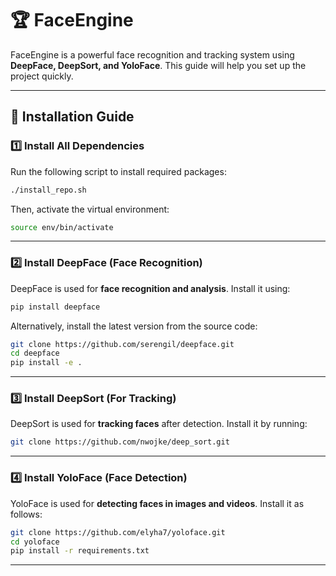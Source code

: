 # 🏆 FaceEngine  

FaceEngine is a powerful face recognition and tracking system using **DeepFace, DeepSort, and YoloFace**. This guide will help you set up the project quickly.  

---

## 📌 Installation Guide  

### **1️⃣ Install All Dependencies**  
Run the following script to install required packages:  
```sh
./install_repo.sh
```
Then, activate the virtual environment:  
```sh
source env/bin/activate
```

---

### **2️⃣ Install DeepFace (Face Recognition)**  
DeepFace is used for **face recognition and analysis**. Install it using:  
```sh
pip install deepface
```
Alternatively, install the latest version from the source code:  
```sh
git clone https://github.com/serengil/deepface.git
cd deepface
pip install -e .
```

---

### **3️⃣ Install DeepSort (For Tracking)**  
DeepSort is used for **tracking faces** after detection. Install it by running:  
```sh
git clone https://github.com/nwojke/deep_sort.git
```

---

### **4️⃣ Install YoloFace (Face Detection)**  
YoloFace is used for **detecting faces in images and videos**. Install it as follows:  
```sh
git clone https://github.com/elyha7/yoloface.git
cd yoloface
pip install -r requirements.txt
```

---

